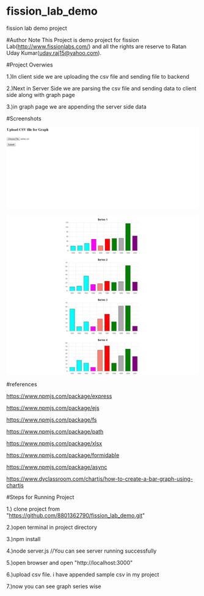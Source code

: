 # fission_lab_demo
fission lab demo project

#Author Note
This Project is demo project for fission Lab(http://www.fissionlabs.com/) and all the rights are reserve to Ratan Uday Kumar(uday.raj15@yahoo.com).

#Project Overwies

1.)In client side we are uploading the csv file and sending file to backend

2.)Next in  Server Side we are parsing the csv file and sending data to client side along with graph page

3.)in graph page we are appending the server side data

#Screenshots

![Alt text](https://github.com/8801362790/fission_lab_demo/blob/master/views/img/home.jpg)

![Alt text](https://github.com/8801362790/fission_lab_demo/blob/master/views/img/graph.png)

#references

https://www.npmjs.com/package/express

https://www.npmjs.com/package/ejs

https://www.npmjs.com/package/fs

https://www.npmjs.com/package/path

https://www.npmjs.com/package/xlsx

https://www.npmjs.com/package/formidable

https://www.npmjs.com/package/async

https://www.dyclassroom.com/chartjs/how-to-create-a-bar-graph-using-chartjs

#Steps for Running Project

1.) clone project from "https://github.com/8801362790/fission_lab_demo.git"

2.)open terminal in project directory

3.)npm install

4.)node server.js //You can see server running successfully

5.)open browser and open "http://localhost:3000"

6.)upload csv file.  i have appended sample csv in my project

7.)now you can see graph series wise


